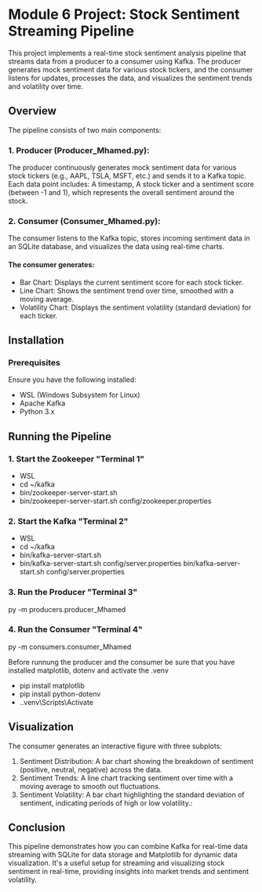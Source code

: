 # Module 6 Project: Stock Sentiment Streaming Pipeline
This project implements a real-time stock sentiment analysis pipeline that streams data from a producer to a consumer using Kafka. The producer generates mock sentiment data for various stock tickers, and the consumer listens for updates, processes the data, and visualizes the sentiment trends and volatility over time.

## Overview
The pipeline consists of two main components:

### 1. Producer (Producer_Mhamed.py): 
The producer continuously generates mock sentiment data for various stock tickers (e.g., AAPL, TSLA, MSFT, etc.) and sends it to a Kafka topic. Each data point includes: A timestamp, A stock ticker and a sentiment score (between -1 and 1), which represents the overall sentiment around the stock.
### 2. Consumer (Consumer_Mhamed.py):
   The consumer listens to the Kafka topic, stores incoming sentiment data in an SQLite database, and visualizes the data using real-time charts. 
  #### The consumer generates:
   - Bar Chart: Displays the current sentiment score for each stock ticker.
   - Line Chart: Shows the sentiment trend over time, smoothed with a moving average.
   - Volatility Chart: Displays the sentiment volatility (standard deviation) for each ticker.
     
## Installation
### Prerequisites
Ensure you have the following installed:

   - WSL (Windows Subsystem for Linux)
   - Apache Kafka
   - Python 3.x

## Running the Pipeline
### 1. Start the Zookeeper "Terminal 1"
   - WSL
   - cd ~/kafka
   - bin/zookeeper-server-start.sh
   - bin/zookeeper-server-start.sh config/zookeeper.properties
### 2. Start the Kafka "Terminal 2"
   - WSL
   - cd ~/kafka
   - bin/kafka-server-start.sh
   - bin/kafka-server-start.sh config/server.properties
   bin/kafka-server-start.sh config/server.properties
### 3. Run the Producer "Terminal 3"
py -m producers.producer_Mhamed

### 4. Run the Consumer "Terminal 4"
py -m consumers.consumer_Mhamed

Before runnung the producer and the consumer be sure that you have installed matplotlib, dotenv and activate the .venv

   - pip install matplotlib
   - pip install python-dotenv
   - .\.venv\Scripts\Activate

## Visualization

The consumer generates an interactive figure with three subplots:
   1.	Sentiment Distribution: A bar chart showing the breakdown of sentiment (positive, neutral, negative) across the data.
   2.	Sentiment Trends: A line chart tracking sentiment over time with a moving average to smooth out fluctuations.
   3.	Sentiment Volatility: A bar chart highlighting the standard deviation of sentiment, indicating periods of high or low volatility.:

  

## Conclusion
This pipeline demonstrates how you can combine Kafka for real-time data streaming with SQLite for data storage and Matplotlib for dynamic data visualization. It's a useful setup for streaming and visualizing stock sentiment in real-time, providing insights into market trends and sentiment volatility.



